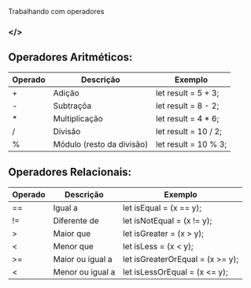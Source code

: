 Trabalhando com operadores

### </>


## Operadores Aritméticos:

   
 | Operado  | Descrição                        | Exemplo                                                                                                                                  
 | ---------| ---------------------------------|----------------------------------------------- | 
 |  +       | Adição                           | let result = 5 + 3;
 |  -       | Subtraçõa                        | let result = 8 - 2;
 |  *       | Multiplicação                    | let result = 4 * 6;
 |  /       | Divisão                          | let result = 10 / 2;
 |  %       | Módulo (resto da divisão)        | let result = 10 % 3;


## Operadores Relacionais:

| Operado  | Descrição                        | Exemplo                                                                                                                                  
 | ---------| ---------------------------------|----------------------------------------------- | 
 |  ==      | Igual a                          | let isEqual = (x == y);
 |  !=      | Diferente de                     | let isNotEqual = (x != y);
 |  >       | Maior que                        | let isGreater = (x > y);
 |  <       | Menor que                        | let isLess = (x < y);
 |  >=      | Maior ou igual a                 | let isGreaterOrEqual = (x >= y);
 |  <       | Menor ou igual a                 | let isLessOrEqual = (x <= y);
